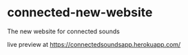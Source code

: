 # connected-new-website
The new website for connected sounds


live preview at https://connectedsoundsapp.herokuapp.com/
